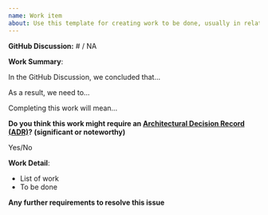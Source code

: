 ```yaml
---
name: Work item
about: Use this template for creating work to be done, usually in relation to a GitHub Discussion
---
```


**GitHub Discussion:** # / NA

**Work Summary**:
<!-- These are some suggestions to get you started, but feel free to write your own from scratch -->
In the GitHub Discussion, we concluded that...

As a result, we need to...

Completing this work will mean...

**Do you think this work might require an [Architectural Decision Record (ADR)](https://github.com/json-schema-org/community/blob/main/CONTRIBUTING.md#key-architectural-decisions)? (significant or noteworthy)**

Yes/No

**Work Detail**:
<!-- Each item in this list may be a single Pull Request or a single PR may cover multiple  -->
  - List of work
  - To be done

**Any further requirements to resolve this issue**
